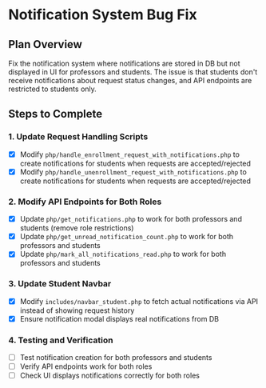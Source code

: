 # Notification System Bug Fix

## Plan Overview
Fix the notification system where notifications are stored in DB but not displayed in UI for professors and students. The issue is that students don't receive notifications about request status changes, and API endpoints are restricted to students only.

## Steps to Complete

### 1. Update Request Handling Scripts
- [x] Modify `php/handle_enrollment_request_with_notifications.php` to create notifications for students when requests are accepted/rejected
- [x] Modify `php/handle_unenrollment_request_with_notifications.php` to create notifications for students when requests are accepted/rejected

### 2. Modify API Endpoints for Both Roles
- [x] Update `php/get_notifications.php` to work for both professors and students (remove role restrictions)
- [x] Update `php/get_unread_notification_count.php` to work for both professors and students
- [x] Update `php/mark_all_notifications_read.php` to work for both professors and students

### 3. Update Student Navbar
- [x] Modify `includes/navbar_student.php` to fetch actual notifications via API instead of showing request history
- [x] Ensure notification modal displays real notifications from DB

### 4. Testing and Verification
- [ ] Test notification creation for both professors and students
- [ ] Verify API endpoints work for both roles
- [ ] Check UI displays notifications correctly for both roles
